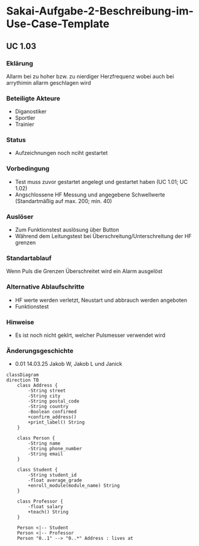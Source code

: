 # Sakai-Aufgabe-2-Beschreibung-im-Use-Case-Template
## UC 1.03 
### Eklärung
Allarm bei zu hoher bzw. zu nierdiger Herzfrequenz wobei auch bei arrythimin allarm geschlagen wird

### Beteiligte Akteure
- Diganostiker
- Sportler
- Trainier

### Status
- Aufzeichnungen noch nciht gestartet

### Vorbedingung
- Test muss zuvor gestartet angelegt und gestartet haben (UC 1.01; UC 1.02)
- Angschlossene HF Messung und angegebene Schwellwerte (Standartmäßig auf max. 200; min. 40)

### Auslöser
- Zum Funktionstest auslösung über Button
- Während dem Leitungstest bei Überschreitung/Unterschreitung der HF grenzen

### Standartablauf
Wenn Puls die Grenzen Überschreitet wird ein Alarm ausgelöst

### Alternative Ablaufschritte
- HF werte werden verletzt, Neustart und abbrauch werden angeboten
- Funktionstest

### Hinweise
- Es ist noch nicht geklrt, welcher Pulsmesser verwendet wird

### Änderungsgeschichte
- 0.01 14.03.25 Jakob W, Jakob L und Janick
```mermaid
classDiagram
direction TB
    class Address {
	    -String street
	    -String city
	    -String postal_code
	    -String country
	    -Boolean confirmed
	    +confirm_address()
	    +print_label() String
    }

    class Person {
	    -String name
	    -String phone_number
	    -String email
    }

    class Student {
	    -String student_id
	    -float average_grade
	    +enroll_module(module_name) String
    }

    class Professor {
	    -float salary
	    +teach() String
    }

    Person <|-- Student
    Person <|-- Professor
    Person "0..1" --> "0..*" Address : lives at

